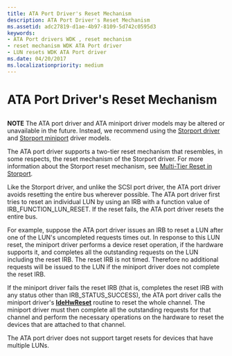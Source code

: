 ```yaml
---
title: ATA Port Driver's Reset Mechanism
description: ATA Port Driver's Reset Mechanism
ms.assetid: adc27819-d1ae-4b97-8109-5d742c0595d3
keywords:
- ATA Port drivers WDK , reset mechanism
- reset mechanism WDK ATA Port driver
- LUN resets WDK ATA Port driver
ms.date: 04/20/2017
ms.localizationpriority: medium
---
```


# ATA Port Driver's Reset Mechanism


## <span id="ddk_ata_port_drivers_reset_mechanism_kg"></span><span id="DDK_ATA_PORT_DRIVERS_RESET_MECHANISM_KG"></span>

**NOTE** The ATA port driver and ATA miniport driver models may be altered or unavailable in the future. Instead, we recommend using the [Storport driver](https://docs.microsoft.com/windows-hardware/drivers/storage/storport-driver) and [Storport miniport](https://docs.microsoft.com/windows-hardware/drivers/storage/storport-miniport-drivers) driver models.



The ATA port driver supports a two-tier reset mechanism that resembles, in some respects, the reset mechanism of the Storport driver. For more information about the Storport reset mechanism, see [Multi-Tier Reset in Storport](multi-tier-reset-in-storport.md).

Like the Storport driver, and unlike the SCSI port driver, the ATA port driver avoids resetting the entire bus wherever possible. The ATA port driver first tries to reset an individual LUN by using an IRB with a function value of IRB\_FUNCTION\_LUN\_RESET. If the reset fails, the ATA port driver resets the entire bus.

For example, suppose the ATA port driver issues an IRB to reset a LUN after one of the LUN's uncompleted requests times out. In response to this LUN reset, the miniport driver performs a device reset operation, if the hardware supports it, and completes all the outstanding requests on the LUN including the reset IRB. The reset IRB is not timed. Therefore no additional requests will be issued to the LUN if the miniport driver does not complete the reset IRB.

If the miniport driver fails the reset IRB (that is, completes the reset IRB with any status other than IRB\_STATUS\_SUCCESS), the ATA port driver calls the miniport driver's [**IdeHwReset**](https://docs.microsoft.com/windows-hardware/drivers/ddi/content/irb/nc-irb-ide_hw_reset) routine to reset the whole channel. The miniport driver must then complete all the outstanding requests for that channel and perform the necessary operations on the hardware to reset the devices that are attached to that channel.

The ATA port driver does not support target resets for devices that have multiple LUNs.

 

 


